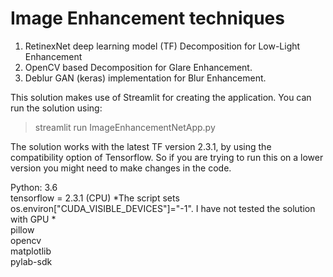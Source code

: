 # Image Enhancement techniques

1. RetinexNet deep learning model (TF) Decomposition for Low-Light Enhancement
2. OpenCV based Decomposition for Glare Enhancement.
3. Deblur GAN (keras) implementation for Blur Enhancement.

This solution makes use of Streamlit for creating the application. You can run the solution using:
> streamlit run ImageEnhancementNetApp.py  

The solution works with the latest TF version 2.3.1, by using the compatibility option of Tensorflow. So if you are trying to run this on a lower version you might need to make changes in the code. 

Python: 3.6  
tensorflow = 2.3.1 (CPU) *The script sets os.environ["CUDA_VISIBLE_DEVICES"]="-1". I have not tested the solution with GPU *  
pillow  
opencv  
matplotlib  
pylab-sdk  

